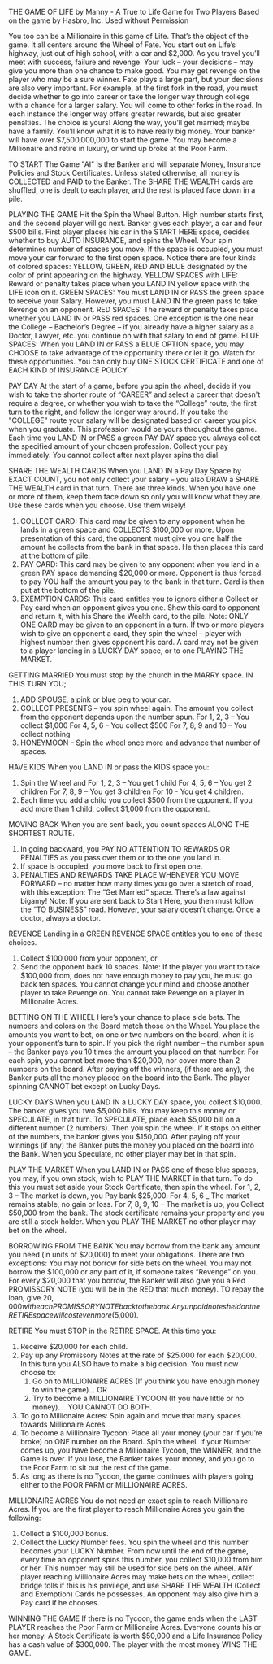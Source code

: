 THE GAME OF LIFE by Manny - A True to Life Game for Two Players
Based on the game by Hasbro, Inc. Used without Permission

You too can be a Millionaire in this game of Life. That’s the object of the game. It all
centers around the Wheel of Fate. You start out on Life’s highway, just out of high
school, with a car and $2,000. As you travel you’ll meet with success, failure and revenge.
Your luck – your decisions – may give you more than one chance to make good. You
may get revenge on the player who may be a sure winner. Fate plays a large part, but
your decisions are also very important. For example, at the first fork in the road, you
must decide whether to go into career or take the longer way through college with a
chance for a larger salary. You will come to other forks in the road. In each instance the
longer way offers greater rewards, but also greater penalties. The choice is yours!
Along the way, you’ll get married; maybe have a family. You’ll know what it is to have
really big money. Your banker will have over $7,500,000,000 to start the game. You may
become a Millionaire and retire in luxury, or wind up broke at the Poor Farm.

TO START
The Game "AI" is the Banker and will separate Money, Insurance Policies and Stock 
Certificates. Unless stated otherwise, all money is COLLECTED and PAID to the Banker. 
The SHARE THE WEALTH cards are shuffled, one is dealt to each player, and the rest is 
placed face down in a pile.

PLAYING THE GAME
Hit the Spin the Wheel Button. High number starts first, and the second player will go 
next. Banker gives each player, a car and four $500 bills. First player places his car 
in the START HERE space, decides whether to buy AUTO INSURANCE, and spins the Wheel.
Your spin determines number of spaces you move. If the space is occupied, you must 
move your car forward to the first open space. Notice there are four kinds of colored 
spaces:
YELLOW, GREEN, RED AND BLUE designated by the color of print appearing on the highway. 
YELLOW SPACES with LIFE: Reward or penalty takes place when you LAND IN yellow space
with the LIFE icon on it.
GREEN SPACES: You must LAND IN or PASS the green space to receive your Salary. However, you 
must LAND IN the green pass to take Revenge on an opponent.
RED SPACES: The reward or penalty takes place whether you LAND IN or PASS red spaces. 
One exception is the one near the College – Bachelor’s Degree – if you already have a 
higher salary as a Doctor, Lawyer, etc. you continue on with that salary to end of 
game.
BLUE SPACES: When you LAND IN or PASS a BLUE OPTION space, you may CHOOSE to take 
advantage of the opportunity there or let it go. Watch for these opportunities. You can 
only buy ONE STOCK CERTIFICATE and one of EACH KIND of INSURANCE POLICY.

PAY DAY
At the start of a game, before you spin the wheel, decide if you wish to take the 
shorter route of “CAREER” and select a career that doesn't require a degree, or 
whether you wish to take the “College” route, the first turn to the right, and follow 
the longer way around. If you take the "COLLEGE” route your salary will be designated 
based on career you pick when you graduate. This profession would be yours throughout the 
game. Each time you LAND IN or PASS a green PAY DAY space you always collect the specified 
amount of your chosen profession. Collect your pay immediately. You cannot collect after 
next player spins the dial.

SHARE THE WEALTH CARDS
When you LAND IN a Pay Day Space by EXACT COUNT, you not only collect your salary – you also 
DRAW a SHARE THE WEALTH card in that turn. There are three kinds. When you have one or more 
of them, keep them face down so only you will know what they are. Use these cards when you 
choose. Use them wisely!
1. COLLECT CARD: This card may be given to any opponent when he lands in a green space and 
COLLECTS $100,000 or more. Upon presentation of this card, the opponent must give you one half 
the amount he collects from the bank in that space. He then places this card at the bottom of 
pile.
2. PAY CARD: This card may be given to any opponent when you land in a green PAY space 
demanding $20,000 or more. Opponent is thus forced to pay YOU half the amount you pay to the 
bank in that turn. Card is then put at the bottom of the pile.
3. EXEMPTION CARDS: This card entitles you to ignore either a Collect or Pay card when an 
opponent gives you one. Show this card to opponent and return it, with his Share the Wealth 
card, to the pile.
Note: ONLY ONE CARD may be given to an opponent in a turn. If two or more players wish to give 
an opponent a card, they spin the wheel – player with highest number then gives opponent his 
card. A card may not be given to a player landing in a LUCKY DAY space, or to one PLAYING 
THE MARKET.

GETTING MARRIED
You must stop by the church in the MARRY space. IN THIS TURN YOU;
1. ADD SPOUSE, a pink or blue peg to your car.
2. COLLECT PRESENTS – you spin wheel again. The amount you collect from the opponent depends 
upon the number spun.
For 1, 2, 3 – You collect $1,000
For 4, 5, 6 – You collect $500
For 7, 8, 9 and 10 – You collect nothing
3. HONEYMOON – Spin the wheel once more and advance that number of spaces.

HAVE KIDS
When you LAND IN or pass the KIDS space you:
1. Spin the Wheel and 
For 1, 2, 3 – You get 1 child
For 4, 5, 6 – You get 2 children
For 7, 8, 9 – You get 3 children
For 10 - You get 4 children.
2. Each time you add a child you collect $500 from the opponent. If you add more than 1 child, collect 
$1,000 from the opponent.

MOVING BACK
When you are sent back, you count spaces ALONG THE SHORTEST ROUTE.
1. In going backward, you PAY NO ATTENTION TO REWARDS OR PENALTIES as you pass over them or 
to the one you land in.
2. If space is occupied, you move back to first open one.
3. PENALTIES AND REWARDS TAKE PLACE WHENEVER YOU MOVE FORWARD – no matter how many times you 
go over a stretch of road, with this exception: The “Get Married” space. There’s a law 
against bigamy!
Note: If you are sent back to Start Here, you then must follow the “TO BUSINESS” road. However, 
your salary doesn’t change. Once a doctor, always a doctor.

REVENGE
Landing in a GREEN REVENGE SPACE entitles you to one of these choices.
1. Collect $100,000 from your opponent, or
2. Send the opponent back 10 spaces.
Note: If the player you want to take $100,000 from, does not have enough money to pay you, he 
must go back ten spaces. You cannot change your mind and choose another player to take Revenge 
on. You cannot take Revenge on a player in Millionaire Acres.

BETTING ON THE WHEEL
Here’s your chance to place side bets. The numbers and colors on the Board match those on the 
Wheel. You place the amounts you want to bet, on one or two numbers on the board, when it is 
your opponent’s turn to spin. If you pick the right number – the number spun – the Banker pays 
you 10 times the amount you placed on that number.
For each spin, you cannot bet more than $20,000, nor cover more than 2 numbers on the board. 
After paying off the winners, (if there are any), the Banker puts all the money placed on the 
board into the Bank. The player spinning CANNOT bet except on Lucky Days.

LUCKY DAYS
When you LAND IN a LUCKY DAY space, you collect $10,000. The banker gives you two $5,000 bills. 
You may keep this money or SPECULATE, in that turn. To SPECULATE, place each $5,000 bill on a 
different number (2 numbers). Then you spin the wheel. If it stops on either of the numbers, 
the banker gives you $150,000.
After paying off your winnings (if any) the Banker puts the money you placed on the board into 
the Bank. When you Speculate, no other player may bet in that spin.

PLAY THE MARKET
When you LAND IN or PASS one of these blue spaces, you may, if you own stock, wish to PLAY THE 
MARKET in that turn. To do this you must set aside your Stock Certificate, then spin
the wheel.
For 1, 2, 3 – The market is down, you Pay bank $25,000.
For 4, 5, 6 _ The market remains stable, no gain or loss.
For 7, 8, 9, 10 – The market is up, you Collect $50,000 from the bank.
The stock certificate remains your property and you are still a stock holder. When you PLAY 
THE MARKET no other player may bet on the wheel.

BORROWING FROM THE BANK
You may borrow from the bank any amount you need (in units of $20,000) to meet your obligations. 
There are two exceptions: You may not borrow for side bets on the wheel.
You may not borrow the $100,000 or any part of it, if someone takes “Revenge” on you.
For every $20,000 that you borrow, the Banker will also give you a Red PROMISSORY NOTE (you will 
be in the RED that much money). TO repay the loan, give $20,000 with each PROMISSORY NOTE back 
to the bank. Any unpaid notes held on the RETIRE space will cost even more ($5,000).

RETIRE
You must STOP in the RETIRE SPACE. At this time you:
1. Receive $20,000 for each child.
2. Pay up any Promissory Notes at the rate of $25,000 for each $20,000. In this turn you ALSO 
have to make a big decision. You must now choose to:
    1. Go on to MILLIONAIRE ACRES (If you think you have enough money to win the game)... OR
    2. Try to become a MILLIONAIRE TYCOON (If you have little or no money). . .YOU CANNOT DO 
    BOTH.
3. To go to Millionaire Acres: Spin again and move that many spaces towards Millionaire Acres.
4. To become a Millionaire Tycoon: Place all your money (your car if you’re broke) on ONE 
number on the Board. Spin the wheel. If your Number comes up, you have become a Millionaire 
Tycoon, the WINNER, and the Game is over. If you lose, the Banker takes your money, and you go 
to the Poor Farm to sit out the rest of the game.
5. As long as there is no Tycoon, the game continues with players going either to the POOR 
FARM or MILLIONAIRE ACRES.

MILLIONAIRE ACRES
You do not need an exact spin to reach Millionaire Acres. If you are the first player to reach 
Millionaire Acres you gain the following:
1. Collect a $100,000 bonus.
2. Collect the Lucky Number fees. You spin the wheel and this number becomes your LUCKY Number. 
From now until the end of the game, every time an opponent spins this number, you collect 
$10,000 from him or her. This number may still be used for side bets on the wheel. ANY player 
reaching Millionaire Acres may make bets on the wheel, collect bridge tolls if this is his 
privilege, and use SHARE THE WEALTH (Collect and Exemption) Cards he possesses. An opponent may 
also give him a Pay card if he chooses.

WINNING THE GAME
If there is no Tycoon, the game ends when the LAST PLAYER reaches the Poor Farm or Millionaire 
Acres. Everyone counts his or her money. A Stock Certificate is worth $50,000 and a Life
Insurance Policy has a cash value of $300,000. The player with the most money WINS THE GAME.